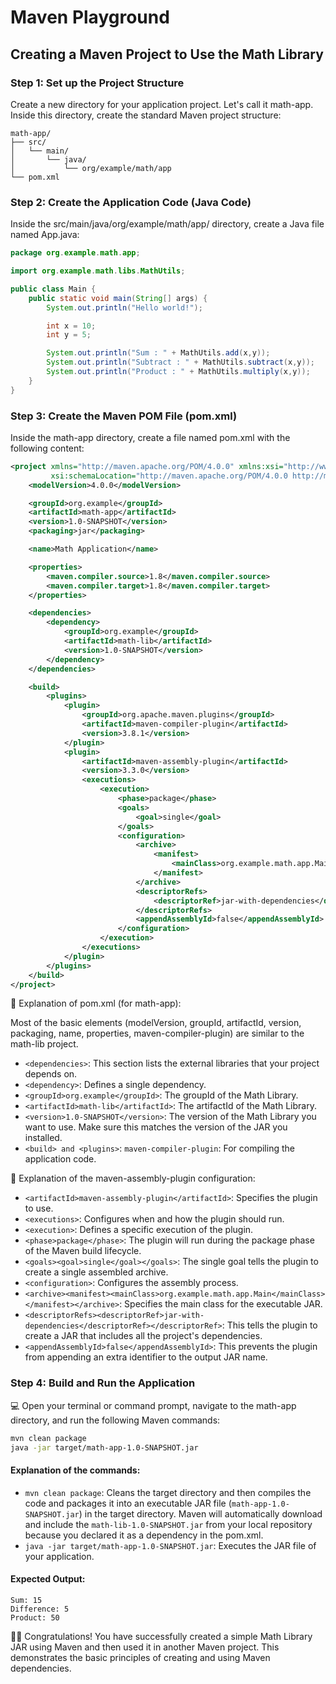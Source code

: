 # Maven Playground

## Creating a Maven Project to Use the Math Library

### Step 1: Set up the Project Structure

Create a new directory for your application project. Let's call it math-app. Inside this directory, create the standard Maven project structure:

```
math-app/
├── src/
│   └── main/
│       └── java/
│           └── org/example/math/app
└── pom.xml
```

### Step 2: Create the Application Code (Java Code)

Inside the src/main/java/org/example/math/app/ directory, create a Java file named App.java:

```java
package org.example.math.app;

import org.example.math.libs.MathUtils;

public class Main {
    public static void main(String[] args) {
        System.out.println("Hello world!");

        int x = 10;
        int y = 5;

        System.out.println("Sum : " + MathUtils.add(x,y));
        System.out.println("Subtract : " + MathUtils.subtract(x,y));
        System.out.println("Product : " + MathUtils.multiply(x,y));
    }
}
```

### Step 3: Create the Maven POM File (pom.xml)

Inside the math-app directory, create a file named pom.xml with the following content:

```XML
<project xmlns="http://maven.apache.org/POM/4.0.0" xmlns:xsi="http://www.w3.org/2001/XMLSchema-instance"
         xsi:schemaLocation="http://maven.apache.org/POM/4.0.0 http://maven.apache.org/xsd/maven-4.0.0.xsd">
    <modelVersion>4.0.0</modelVersion>

    <groupId>org.example</groupId>
    <artifactId>math-app</artifactId>
    <version>1.0-SNAPSHOT</version>
    <packaging>jar</packaging>

    <name>Math Application</name>

    <properties>
        <maven.compiler.source>1.8</maven.compiler.source>
        <maven.compiler.target>1.8</maven.compiler.target>
    </properties>

    <dependencies>
        <dependency>
            <groupId>org.example</groupId>
            <artifactId>math-lib</artifactId>
            <version>1.0-SNAPSHOT</version>
        </dependency>
    </dependencies>

    <build>
        <plugins>
            <plugin>
                <groupId>org.apache.maven.plugins</groupId>
                <artifactId>maven-compiler-plugin</artifactId>
                <version>3.8.1</version>
            </plugin>
            <plugin>
                <artifactId>maven-assembly-plugin</artifactId>
                <version>3.3.0</version>
                <executions>
                    <execution>
                        <phase>package</phase>
                        <goals>
                            <goal>single</goal>
                        </goals>
                        <configuration>
                            <archive>
                                <manifest>
                                    <mainClass>org.example.math.app.Main</mainClass>
                                </manifest>
                            </archive>
                            <descriptorRefs>
                                <descriptorRef>jar-with-dependencies</descriptorRef>
                            </descriptorRefs>
                            <appendAssemblyId>false</appendAssemblyId>
                        </configuration>
                    </execution>
                </executions>
            </plugin>
        </plugins>
    </build>
</project>
```

:ledger: Explanation of pom.xml (for math-app):

Most of the basic elements (modelVersion, groupId, artifactId, version, packaging, name, properties, maven-compiler-plugin) are similar to the math-lib project.
* ```<dependencies>```: This section lists the external libraries that your project depends on.
* ```<dependency>```: Defines a single dependency.
* ```<groupId>org.example</groupId>```: The groupId of the Math Library.
* ```<artifactId>math-lib</artifactId>```: The artifactId of the Math Library.
* ```<version>1.0-SNAPSHOT</version>```: The version of the Math Library you want to use. Make sure this matches the version of the JAR you installed.
* ```<build> and <plugins>```:
```maven-compiler-plugin```: For compiling the application code.


:ledger: Explanation of the maven-assembly-plugin configuration:

* ```<artifactId>maven-assembly-plugin</artifactId>```: Specifies the plugin to use.
* ```<executions>```: Configures when and how the plugin should run.
* ```<execution>```: Defines a specific execution of the plugin.
* ```<phase>package</phase>```: The plugin will run during the package phase of the Maven build lifecycle.
* ```<goals><goal>single</goal></goals>```: The single goal tells the plugin to create a single assembled archive.
* ```<configuration>```: Configures the assembly process.
* ```<archive><manifest><mainClass>org.example.math.app.Main</mainClass></manifest></archive>```: Specifies the main class for the executable JAR.
* ```<descriptorRefs><descriptorRef>jar-with-dependencies</descriptorRef></descriptorRef>```: This tells the plugin to create a JAR that includes all the project's dependencies.
* ```<appendAssemblyId>false</appendAssemblyId>```: This prevents the plugin from appending an extra identifier to the output JAR name.

### Step 4: Build and Run the Application

:computer: Open your terminal or command prompt, navigate to the math-app directory, and run the following Maven commands:

```Bash
mvn clean package
java -jar target/math-app-1.0-SNAPSHOT.jar
```

#### Explanation of the commands:

* ```mvn clean package```: Cleans the target directory and then compiles the code and packages it into an executable JAR file (`math-app-1.0-SNAPSHOT.jar`) in the target directory. Maven will automatically download and include the `math-lib-1.0-SNAPSHOT.jar` from your local repository because you declared it as a dependency in the pom.xml.
* ```java -jar target/math-app-1.0-SNAPSHOT.jar```: Executes the JAR file of your application.

#### Expected Output:

```
Sum: 15
Difference: 5
Product: 50
```

:clap::beers: Congratulations! You have successfully created a simple Math Library JAR using Maven and then used it in another Maven project. This demonstrates the basic principles of creating and using Maven dependencies.